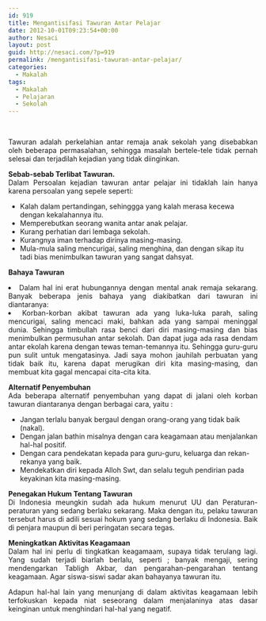 ```yaml
---
id: 919
title: Mengantisifasi Tawuran Antar Pelajar
date: 2012-10-01T09:23:54+00:00
author: Nesaci
layout: post
guid: http://nesaci.com/?p=919
permalink: /mengantisifasi-tawuran-antar-pelajar/
categories:
  - Makalah
tags:
  - Makalah
  - Pelajaran
  - Sekolah
---
```

&nbsp;

<p style="text-align: justify;">
  Tawuran adalah perkelahian antar remaja anak sekolah yang disebabkan oleh beberapa permasalahan, sehingga masalah bertele-tele tidak pernah selesai dan terjadilah kejadian yang tidak diinginkan.
</p>

<p style="text-align: justify;">
  <strong>Sebab-sebab Terlibat Tawuran.</strong><br /> Dalam Persoalan kejadian tawuran antar pelajar ini tidaklah lain hanya karena persoalan yang sepele seperti:
</p>

  * Kalah dalam pertandingan, sehinggga yang kalah merasa kecewa dengan kekalahannya itu.
  * Memperebutkan seorang wanita antar anak pelajar.
  * Kurang perhatian dari lembaga sekolah.
  * Kurangnya iman terhadap dirinya masing-masing.
  * Mula-mula saling mencurigai, saling menghina, dan dengan sikap itu tadi bias menimbulkan tawuran yang sangat dahsyat.

<p style="text-align: justify;">
  <strong>Bahaya Tawuran</strong>
</p>

<li style="text-align: justify;">
  Dalam hal ini erat hubungannya dengan mental anak remaja sekarang. Banyak beberapa jenis bahaya yang diakibatkan dari tawuran ini diantaranya:
</li>
<li style="text-align: justify;">
  Korban-korban akibat tawuran ada yang luka-luka parah, saling mencurigai, saling mencaci maki, bahkan ada yang sampai meninggal dunia. Sehingga timbullah rasa benci dari diri masing-masing dan bias menimbulkan permusuhan antar sekolah. Dan dapat juga ada rasa dendam antar ekolah karena dengan tewas teman-temannya itu. Sehingga guru-guru pun sulit untuk mengatasinya. Jadi saya mohon jauhilah perbuatan yang tidak baik itu, karena dapat merugikan diri kita masing-masing, dan membuat kita gagal mencapai cita-cita kita.<!--more-->
</li>

<p style="text-align: justify;">
  <strong>Alternatif Penyembuhan</strong><br /> Ada beberapa alternatif penyembuhan yang dapat di jalani oleh korban tawuran diantaranya dengan berbagai cara, yaitu :
</p>

  * Jangan terlalu banyak bergaul dengan orang-orang yang tidak baik (nakal).
  * Dengan jalan bathin misalnya dengan cara keagamaan atau menjalankan hal-hal positif.
  * Dengan cara pendekatan kepada para guru-guru, keluarga dan rekan-rekanya yang baik.
  * Mendekatkan diri kepada Alloh Swt, dan selalu teguh pendirian pada keyakinan kita masing-masing.

<p style="text-align: justify;">
  <strong>Penegakan Hukum Tentang Tawuran</strong><br /> Di Indonesia meungkin sudah ada hukum menurut UU dan Peraturan-peraturan yang sedang berlaku sekarang. Maka dengan itu, pelaku tawuran tersebut harus di adili sesuai hokum yang sedang berlaku di Indonesia. Baik di penjara maupun di beri peringatan secara tegas.
</p>

<p style="text-align: justify;">
  <strong>Meningkatkan Aktivitas Keagamaan</strong><br /> Dalam hal ini perlu di tingkatkan keagamaam, supaya tidak terulang lagi. Yang sudah terjadi biarlah berlalu, seperti ; banyak mengaji, sering mendengarkan Tabligh Akbar, dan pengarahan-pengarahan tentang keagamaan. Agar siswa-siswi sadar akan bahayanya tawuran itu.
</p>

<p style="text-align: justify;">
  Adapun hal-hal lain yang menunjang di dalam aktivitas keagamaan lebih terfokuskan kepada niat seseorang dalam menjalaninya atas dasar keinginan untuk menghindari hal-hal yang negatif.
</p>

&nbsp;
